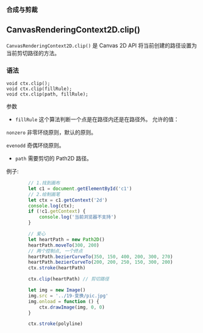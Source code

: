 ### 合成与剪裁

## CanvasRenderingContext2D.clip()

`CanvasRenderingContext2D.clip()` 是 Canvas 2D API 将当前创建的路径设置为当前剪切路径的方法。

### 语法

```
void ctx.clip();
void ctx.clip(fillRule);
void ctx.clip(path, fillRule);
```

参数

* `fillRule`
这个算法判断一个点是在路径内还是在路径外。 允许的值：

 `nonzero`
非零环绕原则，默认的原则。

`evenodd`
奇偶环绕原则。

* `path`
需要剪切的 Path2D 路径。

例子: 
```javascript
        // 1.找到画布
        let c1 = document.getElementById('c1')
        // 2.绘制画笔 
        let ctx = c1.getContext('2d')
        console.log(ctx);
        if (!c1.getContext) {
            console.log('当前浏览器不支持')
        }

        // 爱心
        let heartPath = new Path2D()
        heartPath.moveTo(300, 200)
        // 两个控制点, 一个终点
        heartPath.bezierCurveTo(350, 150, 400, 200, 300, 270)
        heartPath.bezierCurveTo(200, 200, 250, 150, 300, 200)
        ctx.stroke(heartPath)

        ctx.clip(heartPath) // 剪切路径

        let img = new Image()
        img.src = '../19-变换/pic.jpg'
        img.onload = function () {
            ctx.drawImage(img, 0, 0)
        }

        ctx.stroke(polyline)
``` 